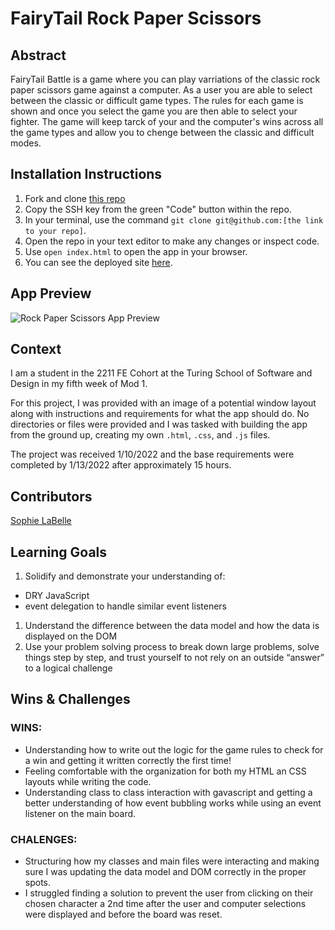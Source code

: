 # FairyTail Rock Paper Scissors

## Abstract
[//]: <>
FairyTail Battle is a game where you can play varriations of the classic rock paper scissors game against a computer. As a user you are able to select between the classic or difficult game types. The rules for each game is shown and once you select the game you are then able to select your fighter. The game will keep tarck of your and the computer's wins across all the game types and allow you to chenge between the classic and difficult modes. 

## Installation Instructions
[//]: <>
1. Fork and clone [this repo](https://github.com/sophielabelle/rock-paper-scissors)
1. Copy the SSH key from the green "Code" button within the repo.
1. In your terminal, use the command `git clone git@github.com:[the link to your repo]`.
1. Open the repo in your text editor to make any changes or inspect code.
1. Use `open index.html` to open the app in your browser.
1. You can see the deployed site [here](https://sophielabelle.github.io/rock-paper-scissors/).

## App Preview
[//]: <>
![Rock Paper Scissors App Preview](https://user-images.githubusercontent.com/117314181/212575544-ec7e26a3-2382-4fed-85ad-445276cc0a2f.gif)

## Context
[//]: <>
I am a student in the 2211 FE Cohort at the Turing School of Software and Design in my fifth week of Mod 1.

For this project, I was provided with an image of a potential window layout along with instructions and requirements for what the app should do. No directories or files were provided and I was tasked with building the app from the ground up, creating my own `.html`, `.css`, and `.js` files.

The project was received 1/10/2022 and the base requirements were completed by 1/13/2022 after approximately  15 hours.

## Contributors
[//]: <>
[Sophie LaBelle](https://github.com/sophielabelle)

## Learning Goals
[//]: <>
1. Solidify and demonstrate your understanding of:
  - DRY JavaScript
  - event delegation to handle similar event listeners
1. Understand the difference between the data model and how the data is displayed on the DOM
1. Use your problem solving process to break down large problems, solve things step by step, and trust yourself to not rely on an outside “answer” to a logical challenge

## Wins & Challenges
[//]: <>
### WINS:
  - Understanding how to write out the logic for the game rules to check for a win and getting it written correctly the first time! 
  - Feeling comfortable with the organization for both my HTML an CSS layouts while writing the code.
  - Understanding class to class interaction with gavascript and getting a better understanding of how event bubbling works while using an event listener on the main board. 
### CHALENGES:
  - Structuring how my classes and main files were interacting and making sure I was updating the data model and DOM correctly in the proper spots. 
  - I struggled finding a solution to prevent the user from clicking on their chosen character a 2nd time after the user and computer selections were displayed and before the board was reset. 
